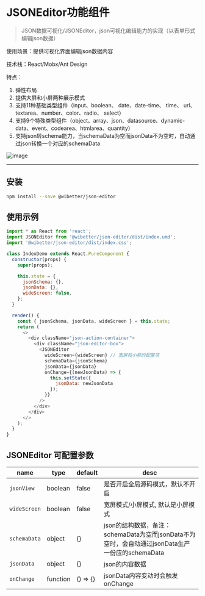 # JSONEditor功能组件

> JSON数据可视化/JSONEditor，json可视化编辑能力的实现（以表单形式编辑json数据）

使用场景：提供可视化界面编辑json数据内容

技术栈：React/Mobx/Ant Design

特点：
1. 弹性布局
2. 提供大屏和小屏两种展示模式
3. 支持11种基础类型组件（input、boolean、 date、date-time、 time、 url、 textarea、number、color、radio、 select）
4. 支持9个特殊类型组件（object、array、json、datasource、dynamic-data、event、codearea、htmlarea、quantity）
5. 支持json转schema能力，当schemaData为空而jsonData不为空时，自动通过json转换一个对应的schemaData

![image](https://user-images.githubusercontent.com/11958920/104156633-7eedc680-5424-11eb-9972-2e8613bd5460.png)

***

## 安装

```bash
npm install --save @wibetter/json-editor
```


## 使用示例

```js
import * as React from 'react';
import JSONEditor from '@wibetter/json-editor/dist/index.umd';
import '@wibetter/json-editor/dist/index.css';

class IndexDemo extends React.PureComponent {
  constructor(props) {
    super(props);

    this.state = {
      jsonSchema: {},
      jsonData: {},
      wideScreen: false,
    };
  }

  render() {
    const { jsonSchema, jsonData, wideScreen } = this.state;
    return (
      <>
        <div className="json-action-container">
          <div className="json-editor-box">
            <JSONEditor
              wideScreen={wideScreen} // 宽屏和小屏的配置项
              schemaData={jsonSchema}
              jsonData={jsonData}
              onChange={(newJsonData) => {
                this.setState({
                  jsonData: newJsonData
                });
              }}
            />
          </div>
        </div>
      </>
    );
  }
}
```

## JSONEditor 可配置参数

| name         | type     | default | desc                            |
| ------------ | -------- | ------- | ------------------------------- |
| `jsonView`   | boolean  | false   | 是否开启全局源码模式，默认不开启      |
| `wideScreen` | boolean  | false   | 宽屏模式/小屏模式, 默认是小屏模式     |
| `schemaData` | object   | {}      | json的结构数据，备注：schemaData为空而jsonData不为空时，会自动通过jsonData生产一份应的schemaData                    |
| `jsonData`   | object   | {}      | json的内容数据                    |
| `onChange`   | function | () => {}    | jsonData内容变动时会触发onChange   |
